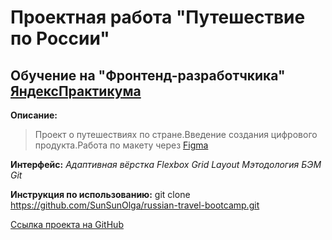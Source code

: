 # Проектная работа "Путешествие по России"
## Обучение на "Фронтенд-разработчкика" [ЯндексПрактикума](https://practicum.yandex.ru/)
__Описание:__
>Проект о путешествиях по стране.Введение создания цифрового продукта.Работа по макету через [Figma](https://www.figma.com/file/5S2WSbEFL6awjVWJ0NWL8Q/Sprint-3_-Russia-_-desktop-%2B-mobile?t=AOKuHXG8hHzGF0GW-0)

__Интерфейс:__
*Адаптивная вёрстка*
*Flexbox*
*Grid Layout*
*Мэтодология БЭМ*
*Git*

__Инструкция по использованию:__
git clone https://github.com/SunSunOlga/russian-travel-bootcamp.git

[Ссылка проекта на GitHub](https://sunsunolga.github.io/russian-travel-bootcamp/)


